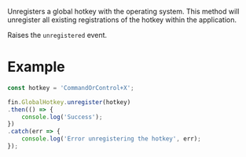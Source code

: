 Unregisters a global hotkey with the operating system. This method will unregister all existing registrations of the hotkey within the application.

Raises the `unregistered` event.

# Example
```js
const hotkey = 'CommandOrControl+X';

fin.GlobalHotkey.unregister(hotkey)
.then(() => {
    console.log('Success');
})
.catch(err => {
    console.log('Error unregistering the hotkey', err);
});
```
